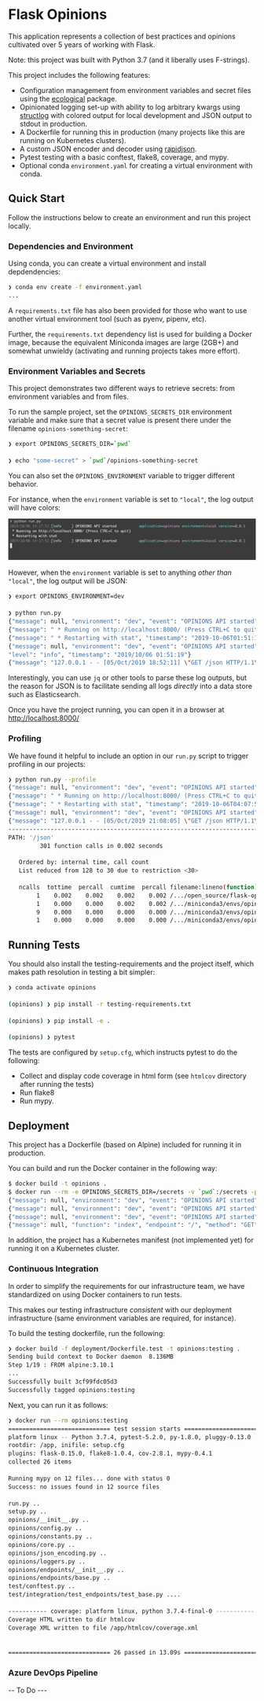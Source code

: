 # Flask Opinions

This application represents a collection of best practices and opinions cultivated over 5 years of working with Flask.

Note: this project was built with Python 3.7 (and it liberally uses F-strings).

This project includes the following features:

- Configuration management from environment variables and secret files using the [ecological](https://github.com/jmcs/ecological) package.
- Opinionated logging set-up with ability to log arbitrary kwargs using [structlog](http://www.structlog.org/en/stable/) with colored output for local
  development and JSON output to stdout in production.
- A Dockerfile for running this in production (many projects like this are running on Kubernetes clusters).
- A custom JSON encoder and decoder using [rapidjson](https://github.com/python-rapidjson/python-rapidjson).
- Pytest testing with a basic conftest, flake8, coverage, and mypy.
- Optional conda `environment.yaml` for creating a virtual environment with conda.


## Quick Start

Follow the instructions below to create an environment and run this project locally.

### Dependencies and Environment

Using conda, you can create a virtual environment and install depdendencies:

```sh
❯ conda env create -f environment.yaml
...
```

A `requirements.txt` file has also been provided for those who want to use another virtual environment tool (such as pyenv,
pipenv, etc).

Further, the `requirements.txt` dependency list is used for building a Docker image, because the equivalent Miniconda
images are large (2GB+) and somewhat unwieldy (activating and running projects takes more effort).

### Environment Variables and Secrets

This project demonstrates two different ways to retrieve secrets: from environment variables and from files.

To run the sample project, set the `OPINIONS_SECRETS_DIR` environment variable and make sure that a secret value is
present there under the filename `opinions-something-secret`:

```sh
❯ export OPINIONS_SECRETS_DIR=`pwd`

❯ echo "some-secret" > `pwd`/opinions-something-secret
```

You can also set the `OPINIONS_ENVIRONMENT` variable to trigger different behavior.

For instance, when the `environment` variable is set to `"local"`, the log output will have colors:

![Run.py Output Local](/docs/local_runpy_output.png)

However, when the `environment` variable is set to anything *other than* `"local"`, the log output will be JSON:

```sh
❯ export OPINIONS_ENVIRONMENT=dev

❯ python run.py
{"message": null, "environment": "dev", "event": "OPINIONS API started", "application": "opinions", "version": "0.0.1", "level": "info", "timestamp": "2019/10/06 01:51:19"}
{"message": " * Running on http://localhost:8000/ (Press CTRL+C to quit)", "timestamp": "2019-10-06T01:51:19.143931", "application": "opinions", "version": "0.0.1"}
{"message": " * Restarting with stat", "timestamp": "2019-10-06T01:51:19.144588", "application": "opinions", "version": "0.0.1"}
{"message": null, "environment": "dev", "event": "OPINIONS API started", "application": "opinions", "version": "0.0.1",
"level": "info", "timestamp": "2019/10/06 01:51:19"}
{"message": "127.0.0.1 - - [05/Oct/2019 18:52:11] \"GET /json HTTP/1.1\" 200 -", "timestamp": "2019-10-06T01:52:11.180039", "application": "opinions", "version": "0.0.1"}
```

Interestingly, you can use `jq` or other tools to parse these log outputs, but the reason for JSON is to facilitate
sending all logs _directly_ into a data store such as Elasticsearch.

Once you have the project running, you can open it in a browser at
[http://localhost:8000/](http://localhost:8000/)

### Profiling

We have found it helpful to include an option in our `run.py` script to trigger profiling in our projects:

```sh
❯ python run.py --profile
{"message": null, "environment": "dev", "event": "OPINIONS API started", "application": "opinions", "version": "0.0.1", "level": "info", "timestamp": "2019/10/06 04:07:55"}
{"message": " * Running on http://localhost:8000/ (Press CTRL+C to quit)", "timestamp": "2019-10-06T04:07:55.233406", "application": "opinions", "version": "0.0.1"}
{"message": " * Restarting with stat", "timestamp": "2019-10-06T04:07:55.234908", "application": "opinions", "version": "0.0.1"}
{"message": null, "environment": "dev", "event": "OPINIONS API started", "application": "opinions", "version": "0.0.1", "level": "info", "timestamp": "2019/10/06 04:07:55"}
{"message": "127.0.0.1 - - [05/Oct/2019 21:08:05] \"GET /json HTTP/1.1\" 200 -", "timestamp": "2019-10-06T04:08:05.542335", "application": "opinions", "version": "0.0.1"}
--------------------------------------------------------------------------------
PATH: '/json'
         301 function calls in 0.002 seconds

   Ordered by: internal time, call count
   List reduced from 128 to 30 due to restriction <30>

   ncalls  tottime  percall  cumtime  percall filename:lineno(function)
        1    0.002    0.002    0.002    0.002 /.../open_source/flask-opinions/opinions/json_encoding.py:25(jsonify)
        1    0.000    0.000    0.002    0.002 /.../miniconda3/envs/opinions/lib/python3.7/site-packages/werkzeug/middleware/profiler.py:96(runapp)
        9    0.000    0.000    0.000    0.000 /.../miniconda3/envs/opinions/lib/python3.7/site-packages/werkzeug/local.py:163(top)
        1    0.000    0.000    0.000    0.000 /.../miniconda3/envs/opinions/lib/python3.7/site-packages/werkzeug/routing.py:1466(bind_to_environ)
```


## Running Tests


You should also install the testing-requirements and the project itself, which makes path resolution in testing a bit simpler:

```sh
❯ conda activate opinions

(opinions) ❯ pip install -r testing-requirements.txt

(opinions) ❯ pip install -e .

(opinions) ❯ pytest

```

The tests are configured by `setup.cfg`, which instructs pytest to do the following:

- Collect and display code coverage in html form (see `htmlcov` directory after running the tests)
- Run flake8
- Run mypy.


## Deployment

This project has a Dockerfile (based on Alpine) included for running it in production.

You can build and run the Docker container in the following way:

```sh
$ docker build -t opinions .
$ docker run --rm -e OPINIONS_SECRETS_DIR=/secrets -v `pwd`:/secrets -p 8000:8000 opinions:latest
{"message": null, "environment": "dev", "event": "OPINIONS API started", "application": "opinions", "version": "0.0.1", "level": "info", "timestamp": "2019/10/06 03:53:36"}
{"message": null, "environment": "dev", "event": "OPINIONS API started", "application": "opinions", "version": "0.0.1", "level": "info", "timestamp": "2019/10/06 03:53:36"}
{"message": null, "environment": "dev", "event": "OPINIONS API started", "application": "opinions", "version": "0.0.1", "level": "info", "timestamp": "2019/10/06 03:53:36"}
{"message": null, "function": "index", "endpoint": "/", "method": "GET", "version": "0.0.1", "event": "Get index", "application": "opinions", "level": "info", "timestamp": "2019/10/06 03:53:43"}
```

In addition, the project has a Kubernetes manifest (not implemented yet) for running it on a Kubernetes cluster.

### Continuous Integration

In order to simplify the requirements for our infrastructure team, we have standardized on using Docker containers to
run tests.

This makes our testing infrastructure _consistent_ with our deployment infrastructure (same environment variables are
required, for instance).

To build the testing dockerfile, run the following:

```sh
❯ docker build -f deployment/Dockerfile.test -t opinions:testing .
Sending build context to Docker daemon  8.136MB
Step 1/19 : FROM alpine:3.10.1
...
Successfully built 3cf99fdc05d3
Successfully tagged opinions:testing
```

Next, you can run it as follows:

```sh
❯ docker run --rm opinions:testing
============================= test session starts ==============================
platform linux -- Python 3.7.4, pytest-5.2.0, py-1.8.0, pluggy-0.13.0
rootdir: /app, inifile: setup.cfg
plugins: flask-0.15.0, flake8-1.0.4, cov-2.8.1, mypy-0.4.1
collected 26 items

Running mypy on 12 files... done with status 0
Success: no issues found in 12 source files

run.py ..                                                                [  7%]
setup.py ..                                                              [ 15%]
opinions/__init__.py ..                                                  [ 23%]
opinions/config.py ..                                                    [ 30%]
opinions/constants.py ..                                                 [ 38%]
opinions/core.py ..                                                      [ 46%]
opinions/json_encoding.py ..                                             [ 53%]
opinions/loggers.py ..                                                   [ 61%]
opinions/endpoints/__init__.py ..                                        [ 69%]
opinions/endpoints/base.py ..                                            [ 76%]
test/conftest.py ..                                                      [ 84%]
test/integration/test_endpoints/test_base.py ....                        [100%]

----------- coverage: platform linux, python 3.7.4-final-0 -----------
Coverage HTML written to dir htmlcov
Coverage XML written to file /app/htmlcov/coverage.xml


============================= 26 passed in 13.09s ==============================
```

### Azure DevOps Pipeline

-- To Do ---

